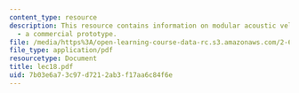```yaml
---
content_type: resource
description: This resource contains information on modular acoustic velocity sensor
  - a commercial prototype.
file: /media/https%3A/open-learning-course-data-rc.s3.amazonaws.com/2-693-principles-of-oceanographic-instrument-systems-sensors-and-measurements-13-998-spring-2004/7b03e6a73c97d7212ab3f17aa6c84f6e_lec18.pdf
file_type: application/pdf
resourcetype: Document
title: lec18.pdf
uid: 7b03e6a7-3c97-d721-2ab3-f17aa6c84f6e
---
```

